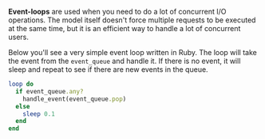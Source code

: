 **Event-loops** are used when you need to do a lot of concurrent I/O operations. The model itself doesn't force multiple requests to be executed at the same time, but it is an efficient way to handle a lot of concurrent users.

Below you'll see a very simple event loop written in Ruby. The loop will take the event from the `event_queue` and handle it. If there is no event, it will sleep and repeat to see if there are new events in the queue.

```ruby
loop do
  if event_queue.any?
    handle_event(event_queue.pop)
  else
    sleep 0.1
  end
end
```

